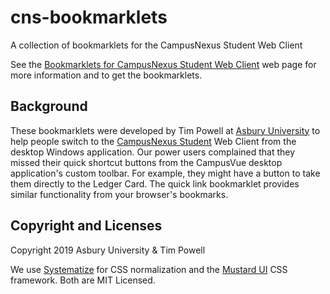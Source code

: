 # cns-bookmarklets                                                               
                                                                                 
A collection of bookmarklets for the CampusNexus Student Web Client         

See the [Bookmarklets for CampusNexus Student Web Client](https://tpow.github.io/cns-bookmarklets/) web page for more information and to get the bookmarklets.

## Background
These bookmarklets were developed by Tim Powell at [Asbury University](https://asbury.edu/its) to help people switch to the [CampusNexus Student](https://www.campusmanagement.com/products/student-information-system/) Web Client from the desktop Windows application. Our power users complained that they missed their quick shortcut buttons from the CampusVue desktop application's custom toolbar. For example, they might have a button to take them directly to the Ledger Card. The quick link bookmarklet provides similar functionality from your browser's bookmarks.

## Copyright and Licenses

Copyright 2019 Asbury University & Tim Powell

We use [Systematize](http://github.com/mvasilkov/systematize) for CSS normalization and the [Mustard UI](https://mustard-ui.com/) CSS framework. Both are MIT Licensed.

